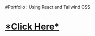 #Portfolio : Using React and Tailwind CSS
<h1><a href="https://vaishnaviphirkojportfolio.netlify.app/">*Click Here*</a></h1>











